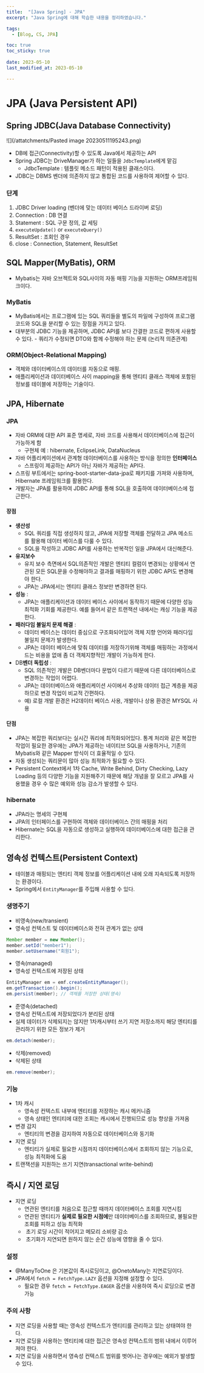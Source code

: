 ```yaml
---
title:  "[Java Spring] - JPA"
excerpt: "Java Spring에 대해 학습한 내용을 정리하였습니다."

tags:
  - [Blog, CS, JPA]

toc: true
toc_sticky: true
 
date: 2023-05-10
last_modified_at: 2023-05-10

---
```


# JPA (Java Persistent API)

## Spring JDBC(Java Database Connectivity)

![](/attatchments/Pasted image 20230511195243.png)

- DB에 접근(Connectivity)할 수 있도록 Java에서 제공하는 API
- Spring JDBC는 DriveManager가 하는 일들을 `JdbcTemplate`에게 맡김
	- JdbcTemplate : 템플릿 메소드 패턴이 적용된 클래스이다.
- JDBC는 DBMS 벤더에 의존하지 않고 통합된 코드를 사용하여 제어할 수 있다.

### 단계

1. JDBC Driver loading (벤더에 맞는 데이터 베이스 드라이버 로딩)
2. Connection : DB 연결
3. Statement : SQL 구문 정의, 값 세팅
4. `executeUpdate()` or `executeQuery()`
5. ResultSet : 조회인 경우
6. close : Connection, Statement, ResultSet

## SQL Mapper(MyBatis), ORM

- Mybatis는 자바 오브젝트와 SQL사이의 자동 매핑 기능을 지원하는 ORM프레임워크이다.

### MyBatis 

- MyBatis에서는 프로그램에 있는 SQL 쿼리들을 별도의 파일에 구성하여 프로그램 코드와 SQL을 분리할 수 있는 장점을 가지고 있다.  
- 대부분의 JDBC 기능을 제공하며, JDBC API를 보다 간결한 코드로 편하게 사용할 수 있다.
- 쿼리가 수정되면 DTO와 함께 수정해야 하는 문제 (논리적 의존관계)

### ORM(Object-Relational Mapping)

- 객체와 데이터베이스의 데이터를 자동으로 매핑.
- 애플리케이션과 데이터베이스 사이 mapping을 통해 엔티티 클래스 객체에 포함된 정보를 테이블에 저장하는 기술이다.

## JPA, Hibernate

### JPA

- 자바 ORM에 대한 API 표준 명세로, 자바 코드를 사용해서 데이터베이스에 접근이 가능하게 함
	- 구현체 예 : hibernate, EclipseLink, DataNucleus
- 자바 어플리케이션에서 관계형 데이터베이스를 사용하는 방식을 정의한 **인터페이스**
	- 스프링이 제공하는 API가 아닌 자바가 제공하는 API다.
- 스프링 부트에서는 spring-boot-starter-data-jpa로 패키지를 가져와 사용하며, Hibernate 프레임워크를 활용한다.
- 개발자는 JPA를 활용하여 JDBC API를 통해 SQL을 호출하여 데이터베이스에 접근한다.

#### 장점

- **생산성** 
	- SQL 쿼리를 직접 생성하지 않고, JPA에 저장할 객체를 전달하고 JPA 메소드를 활용해 데이터 베이스를 다룰 수 있다.
	- SQL을 작성하고 JDBC API를 사용하는 반복적인 일을 JPA에서 대신해준다.
- **유지보수** 
	- 유지 보수 측면에서 SQL의존적인 개발은 엔티티 컬럼이 변경되는 상황에서 연관된 모든 SQL문을 수정해야하고 결과를 매핑하기 위한 JDBC API도 변경해야 한다. 
	- JPA는 JPA에서는 엔티티 클래스 정보만 변경하면 된다.
- **성능** :
	- JPA는 애플리케이션과 데이터 베이스 사이에서 동작하기 때문에 다양한 성능 최적화 기회를 제공한다. 예를 들어서 같은 트랜잭션 내에서는 캐싱 기능을 제공한다.
- **패러다임 불일치 문제 해결** : 
	- 데이터 베이스는 데이터 중심으로 구조화되어있어 객체 지향 언어와 패러다임 불일치 문제가 발생한다. 
	- JPA는 데이터 베이스에 맞춰 데이터를 저장하기위해 객체를 매핑하는 과정에서 드는 비용을 없애 좀 더 객체지향적인 개발이 가능하게 한다.
- DB**벤더 독립성** : 
	- SQL 의존적인 개발은 DB벤더마다 문법이 다르기 때문에 다른 데이터베이스로 변경하는 작업이 어렵다. 
	- JPA는 데이터베이스와 애플리케이션 사이에서 추상화 데이터 접근 계층을 제공하므로 변경 작업이 비교적 간편하다. 
	- 예) 로컬 개발 환경은 H2데이터 베이스 사용, 개발이나 상용 환경은 MYSQL 사용
    

#### 단점

- JPA는 복잡한 쿼리보다는 실시간 쿼리에 최적화되어있다. 통계 처리와 같은 복잡한 작업이 필요한 경우에는 JPA가 제공하는 네이티브 SQL을 사용하거나, 기존의 Mybatis와 같은 Mapper 방식이 더 효율적일 수 있다.
- 자동 생성되는 쿼리문이 많아 성능 최적화가 필요할 수 있다. 
- Persistent Context에서 1차 Cache, Write Behind, Dirty Checking, Lazy Loading 등의 다양한 기능을 지원해주기 때문에 해당 개념을 잘 모르고 JPA를 사용했을 경우 수 많은 예외와 성능 감소가 발생할 수 있다.

### hibernate

- JPA라는 명세의 구현체
- JPA의 인터페이스를 구현하여 객체와 데이터베이스 간의 매핑을 처리
- Hibernate는 SQL을 자동으로 생성하고 실행하여 데이터베이스에 대한 접근을 관리한다.

## 영속성 컨텍스트(Persistent Context)

- 테이블과 매핑되는 엔티티 객체 정보를 어플리케이션 내에 오래 지속되도록 저장하는 환경이다.
- Spring에서 `EntityManager`를 주입해 사용할 수 있다.

### 생명주기

-   비영속(new/transient)
- 영속성 컨텍스트 및 데이터베이스와 전혀 관계가 없는 상태

```java
Member member = new Member();
member.setId("member1");
member.setUsername("회원1");
```

-   영속(managed)
- 영속성 컨텍스트에 저장된 상태

```java
EntityManager em = emf.createEntityManager();
em.getTransaction().begin();
em.persist(member); // 객체를 저장한 상태(영속)
```

-   준영속(detached)
- 영속성 컨텍스트에 저장되었다가 분리된 상태
- 실제 데이터가 삭제되지는 않지만 1차캐시부터 쓰기 지연 저장소까지 해당 엔티티를 관리하기 위한 모든 정보가 제거

```java
em.detach(member);
```

-   삭제(removed)
- 삭제된 상태

```java
em.remove(member);
```

### 기능

-   1차 캐시
	- 영속성 컨텍스트 내부에 엔티티를 저장하는 캐시 메커니즘
	- 영속 상태인 엔티티에 대한 조회는 캐시에서 진행되므로 성능 향상을 가져옴
-   변경 감지
	- 엔티티의 변경을 감지하여 자동으로 데이터베이스와 동기화
-   지연 로딩
	- 엔티티가 실제로 필요한 시점까지 데이터베이스에서 조회하지 않는 기능으로, 성능 최적화에 도움
- 트랜잭션을 지원하는 쓰기 지연(transactional write-behind)

## 즉시 / 지연 로딩

-   지연 로딩
	- 연관된 엔티티를 처음으로 접근할 때까지 데이터베이스 조회를 지연시킴
	- 연관된 엔티티가 **실제로 필요한 시점에**만 데이터베이스를 조회하므로, 불필요한 조회를 피하고 성능 최적화
	-  초기 로딩 시간이 적어지고 메모리 소비량 감소
	-  초기화가 지연되면 원하지 않는 순간 성능에 영향을 줄 수 있다.

### 설정

-   @ManyToOne 은 기본값이 즉시로딩이고, @OnetoMany는 지연로딩이다.
-  JPA에서 `fetch = FetchType.LAZY` 옵션을 지정해 설정할 수 있다.
	-   필요한 경우 `fetch = FetchType.EAGER` 옵션을 사용하여 즉시 로딩으로 변경 가능 

### 주의 사항

-   지연 로딩을 사용할 때는 영속성 컨텍스트가 엔티티를 관리하고 있는 상태여야 한다.
-   지연 로딩을 사용하는 엔티티에 대한 접근은 영속성 컨텍스트의 범위 내에서 이루어져야 한다.
-   지연 로딩을 사용하면서 영속성 컨텍스트 범위를 벗어나는 경우에는 예외가 발생할 수 있다.